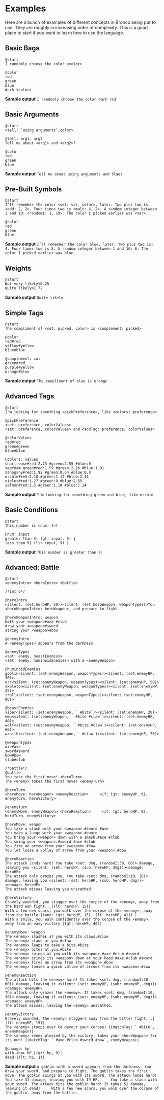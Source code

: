 # Examples

Here are a bunch of examples of different concepts in Bronco being put to use. They are roughly in increasing order of complexity. This is a good place to start if you want to learn how to use the language.

## Basic Bags

```
@start
I randomly choose the color <color>

@color
red
green
blue
dark <color>
```
**Sample output** `I randomly choose the color dark red`

## Basic Arguments

```
@start
<tell: `using arguments`,color>

@tell: arg1, arg2
Tell me about <arg1> and <arg2>!

@color
red
green
blue
```
**Sample output** `Tell me about using arguments and blue!`

## Pre-Built Symbols

```
@start
I’ll remember the color <set: var, color>, later. Two plus two is: <add: 2, 2>. Four times two is <mult: 4, 2>. A random integer between 1 and 10: <randomI: 1, 10>. The color I picked earlier was <var>.

@color
red
green
blue
```
**Sample output** `I’ll remember the color blue, later. Two plus two is: 4. Four times two is 8. A random integer between 1 and 10: 8. The color I picked earlier was blue.`

## Weights

```
@start
Not very likely%0.25
Quite likely%1.72
```
**Sample output** `Quite likely`

## Simple Tags

```
@start
The compliment of <set: picked, color> is <complement: picked>

@color
red#red
yellow#yellow
blue#blue

@complement: col
green#red
purple#yellow
orange#blue
```
**Sample output** `The compliment of blue is orange`

## Advanced Tags
```
@start
I'm looking for something <pickPreference>, like <colors: preference>

@pickPreference
<set: preference, colorValues>
<set: preference, colorValues> and <addTag: preference, colorValues>

@colorValues
red#red
green#green
blue#blue

@colors: values
chartreuse#red:2.23 #green:2.55 #blue:0
seafoam green#red:1.59 #green:2.26 #blue:1.91
mahogany#red:1.92 #green:0.64 #blue:0.0
orchid#red:2.18 #green:1.12 #blue:2.14
violet#red:1.27 #green:0 #blue:2.55
salmon#red:2.5 #green:1.18 #blue:1.14
```
**Sample output** `I'm looking for something green and blue, like orchid`

## Basic Conditions

```
@start
This number is <num: 7>!

@num: input
greater than 5| (gt: input, 5) |
less than 5| (lt: input, 5) |
```
**Sample output** `This number is greater than 5!`

## Advanced: Battle

```
@start
<enemyIntro> <heroIntro> <battle>

/*intro*/

@heroIntro
<silent: (set:heroHP, 50)><silent: (set:heroWeapon, weaponTypes)>You <heroWeaponIntro: heroWeapon>, and prepare to fight.

@heroWeaponIntro: weapon
heft your <weapon>#axe #club
draw your <weapon>#sword
string your <weapon>#bow

@enemyIntro
A <enemyTypes> appears from the darkness.

@enemyTypes
<set: enemy, beastEnemies>
<set: enemy, huminoidEnemies> with a <enemyWeapon>

@huminoidEnemies
goblin<silent: (set:enemyWeapon, weaponTypes)><silent: (set:enemyHP, 30)>
orc<silent: (set:enemyWeapon, weaponTypes)><silent: (set:enemyHP, 50)>
skeleton<silent: (set:enemyWeapon, weaponTypes)><silent: (set:enemyHP, 25)>
troll<silent: (set:enemyWeapon, weaponTypes)><silent: (set:enemyHP, 80)>

@beastEnemies
viper<silent: (set:enemyWeapon, ` #bite`)><silent: (set:enemyHP, 20)>
emu<silent: (set:enemyWeapon, ` #bite #claw`)><silent: (set:enemyHP, 40)>
wolf<silent: (set:enemyWeapon, ` #bite #claw`)><silent: (set:enemyHP, 60)>
wraith<silent: (set:enemyWeapon, ` #claw`)><silent: (set:enemyHP, 70)>

@weaponTypes
axe#axe
sword#sword
bow#bow
club#club

/*battle*/
@battle
You take the first move! <heroTurn>
The <enemy> takes the first move! <enemyTurn>

@heroTurn
<heroMove: heroWeapon> <enemyReaction>     <if: (gt: enemyHP, 0), enemyTurn, heroVictory>

@enemyTurn
<enemyMove: enemyWeapon> <heroReaction>     <if: (gt: heroHP, 0), heroTurn, enemyVictory>

@heroMove: weapon
You take a slash with your <weapon>.#sword #axe
You make a lunge with your <weapon>.#sword
You bring your <weapon> down with a smash.#axe #club
You swing your <weapon>.#sword #axe #club
You fire an arrow from your <weapon>.#bow
You let loose a volley of arrow from your <weapon>.#bow

@heroReaction
The attack lands hard! You take <set: dmg, (randomI:30, 60)> damage, leaving you <silent: (set: heroHP, (sub: heroHP, dmg))><damage: heroHP>
The attack only grazes you. You take <set: dmg, (randomI:10, 20)> damage, leaving you <silent: (set: heroHP, (sub: heroHP, dmg))><damage: heroHP>
The attack misses leaving you unscathed. 

@heroVictory
Gravely wounded, you stagger over the corpse of the <enemy>, away from the hard won fight...|(lt: heroHP, 15)|
With a few new scars, you walk over the corpse of the <enemy>, away from the battle.|(and: (gt: heroHP, 15), (lt: heroHP, 41)) |
With a smile, you walk confidently over the corpse of the <enemy>, away from an easy victory.|(gt: heroHP, 40)|

@enemyMove: weapon
The <enemy> slashes at you with its claws.#claw
The <enemy> claws at you.#claw
The <enemy> leaps to take a bite.#bite 
The <enemy> bites at you.#bite 
The <enemy> swings at you with its <weapon>.#axe #club #sword
The <enemy> brings its <weapon> down at your head.#axe #club #sword
The <enemy> fires an arrow from its <weapon>.#bow
The <enemy> looses a quick vollow of arrows from its <weapon>.#bow

@enemyReaction
The attack hits the <enemy> hard! It takes <set: dmg, (randomI:30, 60)> damage, leaving it <silent: (set: enemyHP, (sub: enemyHP, dmg))><damage: enemyHP>
The attack only grazes the <enemy>. It takes <set: dmg, (randomI:10, 20)> damage, leaving it <silent: (set: enemyHP, (sub: enemyHP, dmg))><damage: enemyHP>
The attack misses, leaving the <enemy> unscathed.

@enemyVictory
Gravely wounded, the <enemy> staggers away from the bitter fight...|(lt: enemyHP, 15)|
The <enemy> stoops over to devour your corpse! |(matchTag: ` #bite`, enemyWeapon)|
The <enemy> seems pleased by the victory, takes your <heroWeapon> for its own! |(matchTag: ` #axe #club #sword #bow`, enemyWeapon)|

@damage: hp
with <hp> HP.|(gt: hp, 0)|
dead!|(lt: hp, 1)|
```
**Sample output** `A goblin with a sword appears from the darkness. You draw your sword, and prepare to fight. The goblin takes the first move! The goblin swings at you with its sword. The attack lands hard! You take 31 damage, leaving you with 19 HP.     You take a slash with your sword. The attack hits the goblin hard! It takes 51 damage, leaving it dead!     With a few new scars, you walk over the corpse of the goblin, away from the battle.`
